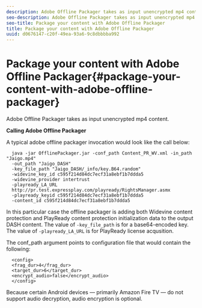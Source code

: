 ```yaml
---
description: Adobe Offline Packager takes as input unencrypted mp4 content.
seo-description: Adobe Offline Packager takes as input unencrypted mp4 content.
seo-title: Package your content with Adobe Offline Packager
title: Package your content with Adobe Offline Packager
uuid: d0676147-c20f-49ea-93a6-9c8dbbbba992
---
```


# Package your content with Adobe Offline Packager{#package-your-content-with-adobe-offline-packager}

Adobe Offline Packager takes as input unencrypted mp4 content.

  **Calling Adobe Offline Packager**

   A typical adobe offline packager invocation would look like the call below: 

      java -jar OfflinePackager.jar -conf_path Content_PR_WV.xml -in_path "Jaigo.mp4"
      -out_path "Jaigo_DASH"
      -key_file_path "Jaigo_DASH/_info/key.B64.random"
      -widevine_key_id c595f214d84dc7ecf31a8ebf1b7ddda5
      -widevine_provider intertrust
      -playready_LA_URL
      http://pr.test.expressplay.com/playready/RightsManager.asmx
      -playready_keyid c595f214d84dc7ecf31a8ebf1b7ddda5
      -content_id c595f214d84dc7ecf31a8ebf1b7ddda5

   In this particular case the offline packager is adding both Widevine content protection and PlayReady content protection initialization data to the output DASH content. The value of `-key_file_path` is for a base64-encoded key. The value of `-playready_LA_URL` is for PlayReady license acqusition.

   The conf_path argument points to configuration file that would contain the following:

      <config>
      <frag_dur>4</frag_dur>
      <target_dur>6</target_dur>
      <encrypt_audio>false</encrypt_audio>
      </config>

   Because certain Android devices — primarily Amazon Fire TV — do not support audio decryption, audio encryption is optional. 
